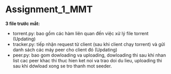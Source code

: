 # Assignment_1_MMT

**3 file trước mắt:**
- torrent.py: bao gồm các hàm liên quan đến việc xử lý file torrent (Updating)
- tracker.py: tiếp nhận request từ client (sau khi client chạy torrent) và gửi danh sách các máy peer cho client đó (Updating)
- peer.py: bao gom dowloading va uploading, dowloading thi sau khi nhan list cac peer khac thi thuc hien ket noi va trao doi du lieu, uploading thi sau khi dơwload xong se tro thanh mot seeder.
